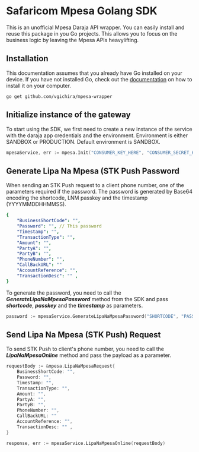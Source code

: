 # Safaricom Mpesa Golang SDK
This is an unofficial Mpesa Daraja API wrapper. You can easily install and reuse this package in you Go projects. This allows you to focus on the business logic by leaving the Mpesa APIs heavylifting.

## Installation
This documentation assumes that you already have Go installed on your device. If you have not installed Go, check out the [documentation](https://go.dev/doc/install) on how to install it on your computer.

```
go get github.com/vgichira/mpesa-wrapper
```

## Initialize instance of the gateway
To start using the SDK, we first need to create a new instance of the service with the daraja app credentials and the environment. Environment is either SANDBOX or PRODUCTION. Default environment is SANDBOX.

```go
mpesaService, err := mpesa.Init("CONSUMER_KEY_HERE", "CONSUMER_SECRET_HERE", "ENVIROMENT (SANDBOX / LIVE)")
```

## Generate Lipa Na Mpesa (STK Push Password
When sending an STK Push request to a client phone number, one of the parameters required if the password. The password is generated by Base64 encoding the shortcode, LNM passkey and the timestamp (YYYYMMDDHHMMSS).

```yaml
{
	"BusinessShortCode": "",
	"Password": "", // This password
	"Timestamp": "",
	"TransactionType": "",
	"Amount": "",
	"PartyA": "",
	"PartyB": "",
	"PhoneNumber": "",
	"CallBackURL": ""
	"AccountReference": "",
	"TransactionDesc": "" ,
}
```

To generate the password, you need to call the ***GenerateLipaNaMpesaPassword*** method from the SDK and pass ***shortcode***, ***passkey*** and the ***timestamp*** as parameters.

```go
password := mpesaService.GenerateLipaNaMpesaPassword("SHORTCODE", "PASSKEY", "TIMESTAMP")
```

## Send Lipa Na Mpesa (STK Push) Request
To send STK Push to client's phone number, you need to call the ***LipaNaMpesaOnline*** method and pass the payload as a parameter.
```go
requestBody := &mpesa.LipaNaMpesaRequest{
    BusinessShortCode: "",
	Password: "",
	Timestamp: "",
	TransactionType: "",
	Amount: "",
	PartyA: "",
	PartyB: "",
	PhoneNumber: "",
	CallBackURL: ""
	AccountReference: "",
	TransactionDesc: "" ,
}

response, err := mpesaService.LipaNaMpesaOnline(requestBody)
```